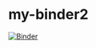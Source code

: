 # my-binder2
[![Binder](https://mybinder.org/badge_logo.svg)](https://mybinder.org/v2/gh/maximisu90/my-binder2/HEAD)
